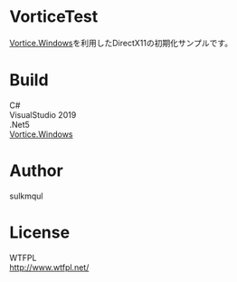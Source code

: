 # VorticeTest
[Vortice.Windows](https://github.com/amerkoleci/Vortice.Windows)を利用したDirectX11の初期化サンプルです。


# Build
C#<br>
VisualStudio 2019<br>
.Net5<br>
[Vortice.Windows](https://github.com/amerkoleci/Vortice.Windows)

# Author
sulkmqul<br>



# License
WTFPL<br>
http://www.wtfpl.net/

